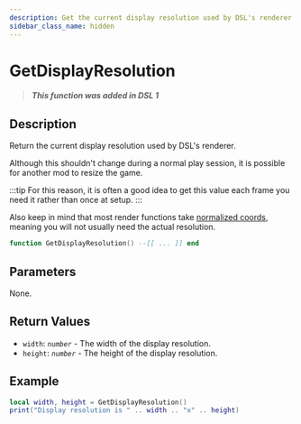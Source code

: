 ```yaml
---
description: Get the current display resolution used by DSL's renderer.
sidebar_class_name: hidden
---
```


# GetDisplayResolution

> **_This function was added in DSL 1_**

## Description

Return the current display resolution used by DSL's renderer.

Although this shouldn't change during a normal play session, it is possible for another mod to resize the game.

:::tip
For this reason, it is often a good idea to get this value each frame you need it rather than once at setup.
:::

Also keep in mind that most render functions take [normalized coords](/docs/dsl-reference/basic-concepts/render-functions), meaning you will not usually need the actual resolution.

```lua
function GetDisplayResolution() --[[ ... ]] end
```

## Parameters

None.

## Return Values

- `width`: _`number`_ - The width of the display resolution.
- `height`: _`number`_ - The height of the display resolution.

## Example

```lua
local width, height = GetDisplayResolution()
print("Display resolution is " .. width .. "x" .. height)
```
